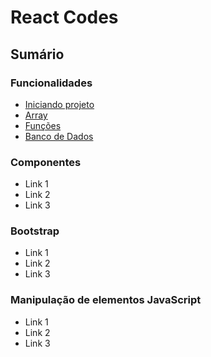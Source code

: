 # React Codes

## Sumário

### Funcionalidades

- [Iniciando projeto](https://github.com/systemboys/React_Codes/tree/main/Iniciando%20projeto#react-codes--iniciando-projeto "Iniciando projeto")
- [Array](https://github.com/systemboys/React_Codes/tree/main/Array#react-codes--arrays "Array")
- [Funções](https://github.com/systemboys/React_Codes/tree/main/Fun%C3%A7%C3%B5es#react-codes--fun%C3%A7%C3%B5es "Funções")
- [Banco de Dados](https://github.com/systemboys/React_Codes/tree/main/Banco%20de%20Dados#react-codes--banco-de-dados "Banco de Dados")

### Componentes

- Link 1
- Link 2
- Link 3

### Bootstrap

- Link 1
- Link 2
- Link 3

### Manipulação de elementos JavaScript

- Link 1
- Link 2
- Link 3
